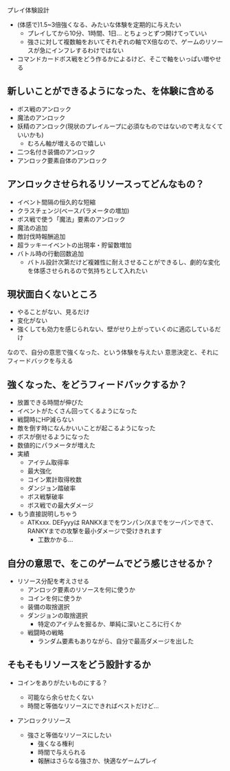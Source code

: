 プレイ体験設計

* (体感で)1.5~3倍強くなる、みたいな体験を定期的に与えたい
  * プレイしてから10分、1時間、1日... とちょっとずつ開けてっていい
  * 強さに対して複数軸をおいてそれぞれの軸でX倍なので、ゲームのリソースが急にインフレするわけではない
* コマンドカードボス戦をどう作るかによるけど、そこで軸をいっぱい増やせる

## 新しいことができるようになった、を体験に含める

* ボス戦のアンロック
* 魔法のアンロック
* 妖精のアンロック(現状のプレイループに必須なものではないので考えなくていいかも)
  * むろん軸が増えるので嬉しい
* 二つ名付き装備のアンロック
* アンロック要素自体のアンロック

## アンロックさせられるリソースってどんなもの？

* イベント間隔の恒久的な短縮
* クラスチェンジ(ベースパラメータの増加)
* ボス戦で使う「魔法」要素のアンロック
* 魔法の追加
* 敵討伐時報酬追加
* 超ラッキーイベントの出現率・貯留数増加
* バトル時の行動回数追加
  * バトル設計次第だけど複雑性に耐えさせることができるし、劇的な変化を体感させられるので気持ちとして入れたい

## 現状面白くないところ

* やることがない、見るだけ
* 変化がない
* 強くしても効力を感じられない、壁がせり上がっていくのに適応しているだけ

なので、自分の意思で強くなった、という体験を与えたい
意思決定と、それにフィードバックを与える

## 強くなった、をどうフィードバックするか？

* 放置できる時間が伸びた
* イベントがたくさん回ってくるようになった
* 戦闘時にHP減らない
* 敵を倒す時になんかいいことが起こるようになった
* ボスが倒せるようになった
* 数値的にパラメータが増えた
* 実績
  * アイテム取得率
  * 最大強化
  * コイン累計取得枚数
  * ダンジョン踏破率
  * ボス戦撃破率
  * ボス戦での最大ダメージ
* もう直接説明しちゃう
  * ATKxxx. DEFyyyは RANKXまでをワンパン/Xまでをツーパンできて、 RANKYまでの攻撃を最小ダメージで受けきれます
    * 工数かかる...

## 自分の意思で、をこのゲームでどう感じさせるか？

* リソース分配を考えさせる
  * アンロック要素のリソースを何に使うか
  * コインを何に使うか
  * 装備の取捨選択
  * ダンジョンの取捨選択
    * 特定のアイテムを掘るか、単純に深いところに行くか
  * 戦闘時の戦略
    * ランダム要素もありながら、自分で最高ダメージを出した

## そもそもリソースをどう設計するか

* コインをありがたいものにする？
  * 可能なら余らせたくない
  * 時間と等価なリソースにできればベストだけど...

* アンロックリソース
  * 強さと等価なリソースにしたい
    * 強くなる権利
    * 時間で与えられる
    * 報酬はさらなる強さか、快適なゲームプレイ


